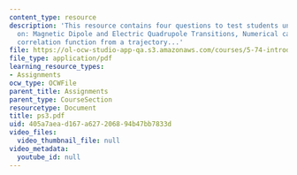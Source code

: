 ```yaml
---
content_type: resource
description: 'This resource contains four questions to test students understanding
  on: Magnetic Dipole and Electric Quadrupole Transitions, Numerical calculation of
  correlation function from a trajectory...'
file: https://ol-ocw-studio-app-qa.s3.amazonaws.com/courses/5-74-introductory-quantum-mechanics-ii-spring-2004/405a7aead167a627206894b47bb7833d_ps3.pdf
file_type: application/pdf
learning_resource_types:
- Assignments
ocw_type: OCWFile
parent_title: Assignments
parent_type: CourseSection
resourcetype: Document
title: ps3.pdf
uid: 405a7aea-d167-a627-2068-94b47bb7833d
video_files:
  video_thumbnail_file: null
video_metadata:
  youtube_id: null
---
```

